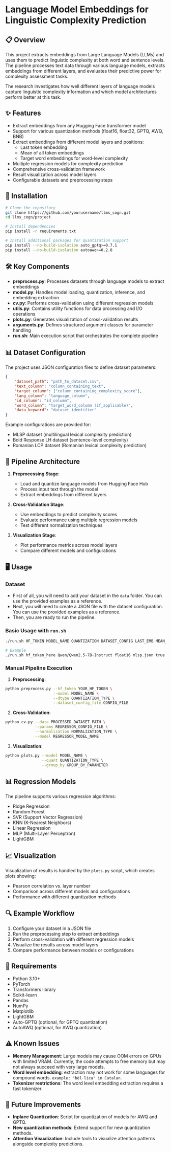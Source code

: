 # Language Model Embeddings for Linguistic Complexity Prediction

## 📋 Overview

This project extracts embeddings from Large Language Models (LLMs) and uses them to predict linguistic complexity at both word and sentence levels. The pipeline processes text data through various language models, extracts embeddings from different layers, and evaluates their predictive power for complexity assessment tasks.

The research investigates how well different layers of language models capture linguistic complexity information and which model architectures perform better at this task.

## ✨ Features

- Extract embeddings from any Hugging Face transformer model
- Support for various quantization methods (float16, float32, GPTQ, AWQ, BNB)
- Extract embeddings from different model layers and positions:
  - Last token embedding
  - Mean of all token embeddings
  - Target word embeddings for word-level complexity
- Multiple regression models for complexity prediction
- Comprehensive cross-validation framework
- Result visualization across model layers
- Configurable datasets and preprocessing steps

## 🚀 Installation

```bash
# Clone the repository
git clone https://github.com/yourusername/llms_cogn.git
cd llms_cogn/project

# Install dependencies
pip install -r requirements.txt

# Install additional packages for quantization support
pip install --no-build-isolation auto_gptq>=0.7.1
pip install --no-build-isolation autoawq>=0.2.8
```

## 🛠️ Key Components

- **preprocess.py**: Processes datasets through language models to extract embeddings
- **model.py**: Handles model loading, quantization, inference, and embedding extraction
- **cv.py**: Performs cross-validation using different regression models
- **utils.py**: Contains utility functions for data processing and I/O operations
- **plots.py**: Generates visualization of cross-validation results
- **arguments.py**: Defines structured argument classes for parameter handling
- **run.sh**: Main execution script that orchestrates the complete pipeline

## 📊 Dataset Configuration

The project uses JSON configuration files to define dataset parameters:

```json
{
    "dataset_path": "path_to_dataset.csv",
    "text_column": "column_containing_text",
    "target_column": ["column_containing_complexity_score"],
    "lang_column": "language_column",
    "id_column": "id_column",
    "word_column": "target_word_column (if_applicable)",
    "data_keyword": "dataset_identifier"
}
```

Example configurations are provided for:
- MLSP dataset (multilingual lexical complexity prediction)
- Bold Response LH dataset (sentence-level complexity)
- Romanian LCP dataset (Romanian lexical complexity prediction)

## 🔄 Pipeline Architecture

1. **Preprocessing Stage**:
   - Load and quantize language models from Hugging Face Hub
   - Process input text through the model
   - Extract embeddings from different layers

2. **Cross-Validation Stage**:
   - Use embeddings to predict complexity scores
   - Evaluate performance using multiple regression models
   - Test different normalization techniques

3. **Visualization Stage**:
   - Plot performance metrics across model layers
   - Compare different models and configurations

## 🖥️ Usage

### Dataset
  - First of all, you will need to add your dataset in the `data` folder. You can use the provided examples as a reference.
  - Next, you will need to create a JSON file with the dataset configuration. You can use the provided examples as a reference.
  - Then, you are ready to run the pipeline.
  
### Basic Usage with `run.sh`

```bash
./run.sh HF_TOKEN MODEL_NAME QUANTIZATION DATASET_CONFIG LAST_EMB MEAN_EMB WORD_EMB

# Example
./run.sh hf_token_here Qwen/Qwen2.5-7B-Instruct float16 mlsp.json true true true
```

### Manual Pipeline Execution

1. **Preprocessing**:
```bash
python preprocess.py --hf_token YOUR_HF_TOKEN \
                     --model MODEL_NAME \
                     --dtype QUANTIZATION_TYPE \
                     --dataset_config_file CONFIG_FILE
```

2. **Cross-Validation**:
```bash
python cv.py --data PROCESSED_DATASET_PATH \
             --params REGRESSOR_CONFIG_FILE \
             --normalization NORMALIZATION_TYPE \
             --model REGRESSOR_MODEL_NAME
```

3. **Visualization**:
```bash
python plots.py --model MODEL_NAME \
                --quant QUANTIZATION_TYPE \
                --group_by GROUP_BY_PARAMETER
```

## 📊 Regression Models

The pipeline supports various regression algorithms:
- Ridge Regression
- Random Forest
- SVR (Support Vector Regression)
- KNN (K-Nearest Neighbors)
- Linear Regression
- MLP (Multi-Layer Perceptron)
- LightGBM

## 📈 Visualization

Visualization of results is handled by the `plots.py` script, which creates plots showing:
- Pearson correlation vs. layer number
- Comparison across different models and configurations
- Performance with different quantization methods

## 🔍 Example Workflow

1. Configure your dataset in a JSON file
2. Run the preprocessing step to extract embeddings
3. Perform cross-validation with different regression models
4. Visualize the results across model layers
5. Compare performance between models or configurations

## 📝 Requirements

- Python 3.10+
- PyTorch
- Transformers library
- Scikit-learn
- Pandas
- NumPy
- Matplotlib
- LightGBM
- Auto-GPTQ (optional, for GPTQ quantization)
- AutoAWQ (optional, for AWQ quantization)


## ⚠️ Known Issues

- **Memory Management**: Large models may cause OOM errors on GPUs with limited VRAM. Currently, the code attempts to free memory but may not always succeed with very large models.
- **Word level embedding**:  extraction may not work for some languages for compound words.
``` example: "bèl·lica" in Catalan ```.
- **Tokenizer restrictions**: The word level embedding extraction requires a fast tokenizer.

## 🔮 Future Improvements

- **Inplace Quantization**: Script for quantization of models for AWQ and GPTQ.
- **New quantization methods**: Extend support for new quantization methods.
- **Attention Visualization**: Include tools to visualize attention patterns alongside complexity predictions.